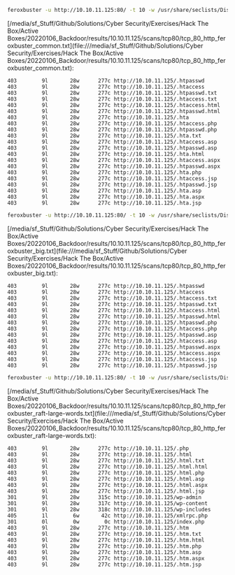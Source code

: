 ```bash
feroxbuster -u http://10.10.11.125:80/ -t 10 -w /usr/share/seclists/Discovery/Web-Content/common.txt -x "txt,html,php,asp,aspx,jsp" -v -k -n -q -o "/media/sf_Stuff/Github/Solutions/Cyber Security/Exercises/Hack The Box/Active Boxes/20220106_Backdoor/results/10.10.11.125/scans/tcp80/tcp_80_http_feroxbuster_common.txt"
```

[/media/sf_Stuff/Github/Solutions/Cyber Security/Exercises/Hack The Box/Active Boxes/20220106_Backdoor/results/10.10.11.125/scans/tcp80/tcp_80_http_feroxbuster_common.txt](file:///media/sf_Stuff/Github/Solutions/Cyber Security/Exercises/Hack The Box/Active Boxes/20220106_Backdoor/results/10.10.11.125/scans/tcp80/tcp_80_http_feroxbuster_common.txt):

```
403        9l       28w      277c http://10.10.11.125/.htpasswd
403        9l       28w      277c http://10.10.11.125/.htaccess
403        9l       28w      277c http://10.10.11.125/.htpasswd.txt
403        9l       28w      277c http://10.10.11.125/.htaccess.txt
403        9l       28w      277c http://10.10.11.125/.htaccess.html
403        9l       28w      277c http://10.10.11.125/.htpasswd.html
403        9l       28w      277c http://10.10.11.125/.hta
403        9l       28w      277c http://10.10.11.125/.htaccess.php
403        9l       28w      277c http://10.10.11.125/.htpasswd.php
403        9l       28w      277c http://10.10.11.125/.hta.txt
403        9l       28w      277c http://10.10.11.125/.htaccess.asp
403        9l       28w      277c http://10.10.11.125/.htpasswd.asp
403        9l       28w      277c http://10.10.11.125/.hta.html
403        9l       28w      277c http://10.10.11.125/.htaccess.aspx
403        9l       28w      277c http://10.10.11.125/.htpasswd.aspx
403        9l       28w      277c http://10.10.11.125/.hta.php
403        9l       28w      277c http://10.10.11.125/.htaccess.jsp
403        9l       28w      277c http://10.10.11.125/.htpasswd.jsp
403        9l       28w      277c http://10.10.11.125/.hta.asp
403        9l       28w      277c http://10.10.11.125/.hta.aspx
403        9l       28w      277c http://10.10.11.125/.hta.jsp

```
```bash
feroxbuster -u http://10.10.11.125:80/ -t 10 -w /usr/share/seclists/Discovery/Web-Content/big.txt -x "txt,html,php,asp,aspx,jsp" -v -k -n -q -o "/media/sf_Stuff/Github/Solutions/Cyber Security/Exercises/Hack The Box/Active Boxes/20220106_Backdoor/results/10.10.11.125/scans/tcp80/tcp_80_http_feroxbuster_big.txt"
```

[/media/sf_Stuff/Github/Solutions/Cyber Security/Exercises/Hack The Box/Active Boxes/20220106_Backdoor/results/10.10.11.125/scans/tcp80/tcp_80_http_feroxbuster_big.txt](file:///media/sf_Stuff/Github/Solutions/Cyber Security/Exercises/Hack The Box/Active Boxes/20220106_Backdoor/results/10.10.11.125/scans/tcp80/tcp_80_http_feroxbuster_big.txt):

```
403        9l       28w      277c http://10.10.11.125/.htpasswd
403        9l       28w      277c http://10.10.11.125/.htaccess
403        9l       28w      277c http://10.10.11.125/.htaccess.txt
403        9l       28w      277c http://10.10.11.125/.htpasswd.txt
403        9l       28w      277c http://10.10.11.125/.htaccess.html
403        9l       28w      277c http://10.10.11.125/.htpasswd.html
403        9l       28w      277c http://10.10.11.125/.htpasswd.php
403        9l       28w      277c http://10.10.11.125/.htaccess.php
403        9l       28w      277c http://10.10.11.125/.htpasswd.asp
403        9l       28w      277c http://10.10.11.125/.htaccess.asp
403        9l       28w      277c http://10.10.11.125/.htpasswd.aspx
403        9l       28w      277c http://10.10.11.125/.htaccess.aspx
403        9l       28w      277c http://10.10.11.125/.htaccess.jsp
403        9l       28w      277c http://10.10.11.125/.htpasswd.jsp

```
```bash
feroxbuster -u http://10.10.11.125:80/ -t 10 -w /usr/share/seclists/Discovery/Web-Content/raft-large-words.txt -x "txt,html,php,asp,aspx,jsp" -v -k -n -q -o "/media/sf_Stuff/Github/Solutions/Cyber Security/Exercises/Hack The Box/Active Boxes/20220106_Backdoor/results/10.10.11.125/scans/tcp80/tcp_80_http_feroxbuster_raft-large-words.txt"
```

[/media/sf_Stuff/Github/Solutions/Cyber Security/Exercises/Hack The Box/Active Boxes/20220106_Backdoor/results/10.10.11.125/scans/tcp80/tcp_80_http_feroxbuster_raft-large-words.txt](file:///media/sf_Stuff/Github/Solutions/Cyber Security/Exercises/Hack The Box/Active Boxes/20220106_Backdoor/results/10.10.11.125/scans/tcp80/tcp_80_http_feroxbuster_raft-large-words.txt):

```
403        9l       28w      277c http://10.10.11.125/.php
403        9l       28w      277c http://10.10.11.125/.html
403        9l       28w      277c http://10.10.11.125/.html.txt
403        9l       28w      277c http://10.10.11.125/.html.html
403        9l       28w      277c http://10.10.11.125/.html.php
403        9l       28w      277c http://10.10.11.125/.html.asp
403        9l       28w      277c http://10.10.11.125/.html.aspx
403        9l       28w      277c http://10.10.11.125/.html.jsp
301        9l       28w      315c http://10.10.11.125/wp-admin
301        9l       28w      317c http://10.10.11.125/wp-content
301        9l       28w      318c http://10.10.11.125/wp-includes
405        1l        6w       42c http://10.10.11.125/xmlrpc.php
301        0l        0w        0c http://10.10.11.125/index.php
403        9l       28w      277c http://10.10.11.125/.htm
403        9l       28w      277c http://10.10.11.125/.htm.txt
403        9l       28w      277c http://10.10.11.125/.htm.html
403        9l       28w      277c http://10.10.11.125/.htm.php
403        9l       28w      277c http://10.10.11.125/.htm.asp
403        9l       28w      277c http://10.10.11.125/.htm.aspx
403        9l       28w      277c http://10.10.11.125/.htm.jsp

```
